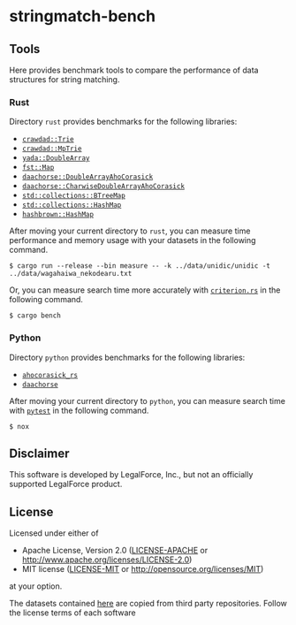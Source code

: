 # stringmatch-bench

## Tools

Here provides benchmark tools to compare the performance of data structures for string matching.

### Rust

Directory `rust` provides benchmarks for the following libraries:

- [`crawdad::Trie`](https://docs.rs/crawdad/latest/crawdad/trie/struct.Trie.html)
- [`crawdad::MpTrie`](https://docs.rs/crawdad/latest/crawdad/mptrie/struct.MpTrie.html)
- [`yada::DoubleArray`](https://docs.rs/yada/latest/yada/struct.DoubleArray.html)
- [`fst::Map`](https://docs.rs/fst/latest/fst/struct.Map.html)
- [`daachorse::DoubleArrayAhoCorasick`](https://docs.rs/daachorse/latest/daachorse/bytewise/struct.DoubleArrayAhoCorasick.html)
- [`daachorse::CharwiseDoubleArrayAhoCorasick`](https://docs.rs/daachorse/latest/daachorse/charwise/struct.CharwiseDoubleArrayAhoCorasick.html)
- [`std::collections::BTreeMap`](https://doc.rust-lang.org/std/collections/struct.BTreeMap.html)
- [`std::collections::HashMap`](https://doc.rust-lang.org/std/collections/struct.HashMap.html)
- [`hashbrown::HashMap`](https://docs.rs/hashbrown/latest/hashbrown/struct.HashMap.html)

After moving your current directory to `rust`, 
you can measure time performance and memory usage with your datasets in the following command.

```
$ cargo run --release --bin measure -- -k ../data/unidic/unidic -t ../data/wagahaiwa_nekodearu.txt
```

Or, you can measure search time more accurately with [`criterion.rs`](https://github.com/bheisler/criterion.rs) in the following command.

```
$ cargo bench
```

### Python

Directory `python` provides benchmarks for the following libraries:

- [`ahocorasick_rs`](https://github.com/G-Research/ahocorasick_rs)
- [`daachorse`](https://pypi.org/project/daachorse/)

After moving your current directory to `python`, 
you can measure search time with [`pytest`](https://pytest.org/) in the following command.

```
$ nox
```

## Disclaimer

This software is developed by LegalForce, Inc.,
but not an officially supported LegalForce product.

## License

Licensed under either of

 * Apache License, Version 2.0
   ([LICENSE-APACHE](LICENSE-APACHE) or http://www.apache.org/licenses/LICENSE-2.0)
 * MIT license
   ([LICENSE-MIT](LICENSE-MIT) or http://opensource.org/licenses/MIT)

at your option.

The datasets contained [here](./data) are copied from third party repositories.
Follow the license terms of each software
